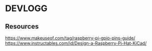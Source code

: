 # DEVLOGG

## Resources

https://www.makeuseof.com/tag/raspberry-pi-gpio-pins-guide/
https://www.instructables.com/id/Design-a-Raspberry-Pi-Hat-KiCad/
